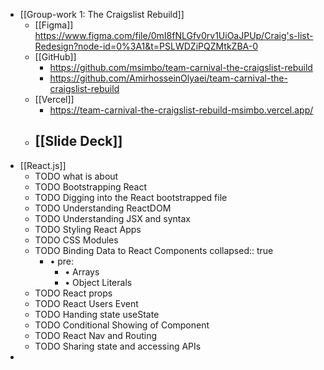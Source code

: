 - [[Group-work 1: The Craigslist Rebuild]]
	- [[Figma]] https://www.figma.com/file/0mI8fNLGfv0rv1UiOaJPUp/Craig's-list-Redesign?node-id=0%3A1&t=PSLWDZiPQZMtkZBA-0
	- [[GitHub]]
		- https://github.com/msimbo/team-carnival-the-craigslist-rebuild
		- https://github.com/AmirhosseinOlyaei/team-carnival-the-craigslist-rebuild
	- [[Vercel]]
		- https://team-carnival-the-craigslist-rebuild-msimbo.vercel.app/
	- [[Slide Deck]]
		-
- [[React.js]]
	- TODO what is about
	- TODO Bootstrapping React
	- TODO Digging into the React bootstrapped file
	- TODO Understanding ReactDOM
	- TODO Understanding JSX and syntax
	- TODO Styling React Apps
	- TODO CSS Modules
	- TODO Binding Data to React Components
	  collapsed:: true
		- • pre:
			- • Arrays
			- • Object Literals
	- TODO React props
	- TODO React Users Event
	- TODO Handing state useState
	- TODO Conditional Showing of Component
	- TODO React Nav and Routing
	- TODO Sharing state and accessing APIs
-